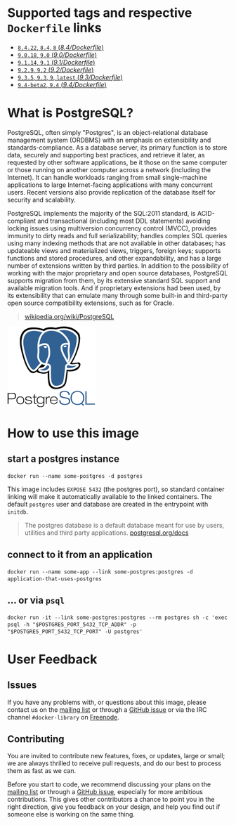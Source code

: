 # Supported tags and respective `Dockerfile` links

- [`8.4.22`, `8.4`, `8` (*8.4/Dockerfile*)](https://github.com/docker-library/postgres/blob/33b8046b5f68b465a3c04fcc428e8923bcb7cd12/8.4/Dockerfile)
- [`9.0.18`, `9.0` (*9.0/Dockerfile*)](https://github.com/docker-library/postgres/blob/33b8046b5f68b465a3c04fcc428e8923bcb7cd12/9.0/Dockerfile)
- [`9.1.14`, `9.1` (*9.1/Dockerfile*)](https://github.com/docker-library/postgres/blob/33b8046b5f68b465a3c04fcc428e8923bcb7cd12/9.1/Dockerfile)
- [`9.2.9`, `9.2` (*9.2/Dockerfile*)](https://github.com/docker-library/postgres/blob/33b8046b5f68b465a3c04fcc428e8923bcb7cd12/9.2/Dockerfile)
- [`9.3.5`, `9.3`, `9`, `latest` (*9.3/Dockerfile*)](https://github.com/docker-library/postgres/blob/33b8046b5f68b465a3c04fcc428e8923bcb7cd12/9.3/Dockerfile)
- [`9.4-beta2`, `9.4` (*9.4/Dockerfile*)](https://github.com/docker-library/postgres/blob/94aee2022d2014230fad3d054c048678137281d1/9.4/Dockerfile)

# What is PostgreSQL?

PostgreSQL, often simply "Postgres", is an object-relational database management system (ORDBMS) with an emphasis on extensibility and standards-compliance. As a database server, its primary function is to store data, securely and supporting best practices, and retrieve it later, as requested by other software applications, be it those on the same computer or those running on another computer across a network (including the Internet). It can handle workloads ranging from small single-machine applications to large Internet-facing applications with many concurrent users. Recent versions also provide replication of the database itself for security and scalability.

PostgreSQL implements the majority of the SQL:2011 standard, is ACID-compliant and transactional (including most DDL statements) avoiding locking issues using multiversion concurrency control (MVCC), provides immunity to dirty reads and full serializability; handles complex SQL queries using many indexing methods that are not available in other databases; has updateable views and materialized views, triggers, foreign keys; supports functions and stored procedures, and other expandability, and has a large number of extensions written by third parties. In addition to the possibility of working with the major proprietary and open source databases, PostgreSQL supports migration from them, by its extensive standard SQL support and available migration tools. And if proprietary extensions had been used, by its extensibility that can emulate many through some built-in and third-party open source compatibility extensions, such as for Oracle.

> [wikipedia.org/wiki/PostgreSQL](https://en.wikipedia.org/wiki/PostgreSQL)

![logo](https://raw.githubusercontent.com/docker-library/docs/master/postgres/logo.png)

# How to use this image

## start a postgres instance

    docker run --name some-postgres -d postgres

This image includes `EXPOSE 5432` (the postgres port), so standard container linking will make it automatically available to the linked containers. The default `postgres` user and database are created in the entrypoint with `initdb`.
> The postgres database is a default database meant for use by users, utilities and third party applications. [postgresql.org/docs](http://www.postgresql.org/docs/9.3/interactive/app-initdb.html)

## connect to it from an application

    docker run --name some-app --link some-postgres:postgres -d application-that-uses-postgres

## ... or via `psql`

    docker run -it --link some-postgres:postgres --rm postgres sh -c 'exec psql -h "$POSTGRES_PORT_5432_TCP_ADDR" -p "$POSTGRES_PORT_5432_TCP_PORT" -U postgres'

# User Feedback

## Issues

If you have any problems with, or questions about this image, please contact us
 on the [mailing list](http://www.postgresql.org/community/lists/subscribe/) or through a [GitHub issue](https://github.com/docker-library/postgres/issues) or via the IRC
channel `#docker-library` on [Freenode](https://freenode.net).

## Contributing

You are invited to contribute new features, fixes, or updates, large or small;
we are always thrilled to receive pull requests, and do our best to process them
as fast as we can.

Before you start to code, we recommend discussing your plans on the [mailing list](http://www.postgresql.org/community/lists/subscribe/) or 
through a [GitHub issue](https://github.com/docker-library/postgres/issues), especially for more ambitious
contributions. This gives other contributors a chance to point you in the right
direction, give you feedback on your design, and help you find out if someone
else is working on the same thing.
